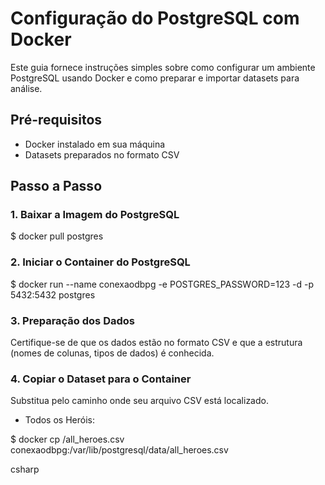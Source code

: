 # Configuração do PostgreSQL com Docker

Este guia fornece instruções simples sobre como configurar um ambiente PostgreSQL usando Docker e como preparar e importar datasets para análise.

## Pré-requisitos

- Docker instalado em sua máquina
- Datasets preparados no formato CSV

## Passo a Passo

### 1. Baixar a Imagem do PostgreSQL

$ docker pull postgres


### 2. Iniciar o Container do PostgreSQL

$ docker run --name conexaodbpg -e POSTGRES_PASSWORD=123 -d -p 5432:5432 postgres


### 3. Preparação dos Dados

Certifique-se de que os dados estão no formato CSV e que a estrutura (nomes de colunas, tipos de dados) é conhecida.

### 4. Copiar o Dataset para o Container

Substitua <caminho do arquivo> pelo caminho onde seu arquivo CSV está localizado.

- Todos os Heróis:

$ docker cp <caminho do arquivo>/all_heroes.csv conexaodbpg:/var/lib/postgresql/data/all_heroes.csv

csharp
